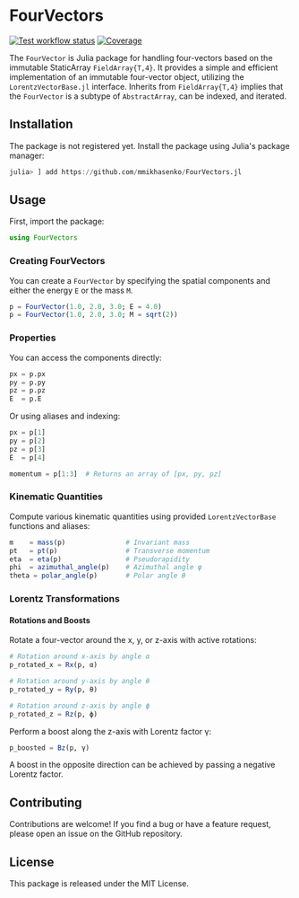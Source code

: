 # FourVectors

[![Test workflow status](https://github.com/mmikhasenko/FourVectors.jl/actions/workflows/Test.yml/badge.svg?branch=main)](https://github.com/mmikhasenko/FourVectors.jl/actions/workflows/Test.yml?query=branch%3Amain)
[![Coverage](https://codecov.io/gh/mmikhasenko/FourVectors.jl/branch/main/graph/badge.svg)](https://codecov.io/gh/mmikhasenko/FourVectors.jl)

The `FourVector` is Julia package for handling four-vectors based on the immutable StaticArray `FieldArray{T,4}`.
It provides a simple and efficient implementation of an immutable four-vector object, utilizing the `LorentzVectorBase.jl` interface.
Inherits from `FieldArray{T,4}` implies that the `FourVector` is a subtype of `AbstractArray`, can be indexed, and iterated.

## Installation

The package is not registered yet.
Install the package using Julia's package manager:

```julia
julia> ] add https://github.com/mmikhasenko/FourVectors.jl
```

## Usage

First, import the package:

```julia
using FourVectors
```

### Creating FourVectors

You can create a `FourVector` by specifying the spatial components and either the energy `E` or the mass `M`.

```julia
p = FourVector(1.0, 2.0, 3.0; E = 4.0)
p = FourVector(1.0, 2.0, 3.0; M = sqrt(2))
```

### Properties

You can access the components directly:

```julia
px = p.px
py = p.py
pz = p.pz
E  = p.E
```

Or using aliases and indexing:

```julia
px = p[1]
py = p[2]
pz = p[3]
E  = p[4]

momentum = p[1:3]  # Returns an array of [px, py, pz]
```

### Kinematic Quantities

Compute various kinematic quantities using provided `LorentzVectorBase` functions and aliases:

```julia
m    = mass(p)               # Invariant mass
pt   = pt(p)                 # Transverse momentum
eta  = eta(p)                # Pseudorapidity
phi  = azimuthal_angle(p)    # Azimuthal angle φ
theta = polar_angle(p)       # Polar angle θ
```

### Lorentz Transformations

#### Rotations and Boosts

Rotate a four-vector around the x, y, or z-axis with active rotations:

```julia
# Rotation around x-axis by angle α
p_rotated_x = Rx(p, α)

# Rotation around y-axis by angle θ
p_rotated_y = Ry(p, θ)

# Rotation around z-axis by angle ϕ
p_rotated_z = Rz(p, ϕ)
```

Perform a boost along the z-axis with Lorentz factor γ:

```julia
p_boosted = Bz(p, γ)
```
A boost in the opposite direction can be achieved by passing a negative Lorentz factor.

## Contributing

Contributions are welcome! If you find a bug or have a feature request, please open an issue on the GitHub repository.

## License

This package is released under the MIT License.
